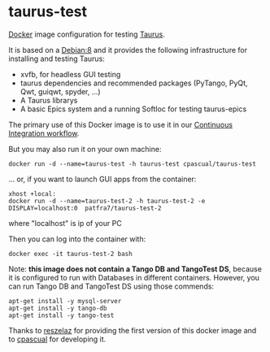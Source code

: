 # taurus-test

[Docker](http://www.docker.com) image configuration for testing [Taurus](http://www.taurus-scada.org).

It is based on a [Debian:8](http://www.debian.org)  and it provides the following infrastructure for installing and testing Taurus:

- xvfb, for headless GUI testing
- taurus dependencies and recommended packages (PyTango, PyQt, Qwt, guiqwt, spyder, ...)
- A Taurus librarys 
- A basic Epics system and a running SoftIoc for testing taurus-epics
 
The primary use of this Docker image is to use it in our [Continuous Integration workflow](https://travis-ci.org/taurus-org/taurus).

But you may also run it on your own machine:

~~~~
docker run -d --name=taurus-test -h taurus-test cpascual/taurus-test
~~~~

... or, if you want to launch GUI apps from the container:

~~~~
xhost +local:
docker run -d --name=taurus-test-2 -h taurus-test-2 -e DISPLAY=localhost:0  patfra7/taurus-test-2
~~~~

where "localhost" is ip of your PC

Then you can log into the container with:

~~~~
docker exec -it taurus-test-2 bash
~~~~

Note: **this image does not contain a Tango DB and TangoTest DS**, because it is configured to run with Databases in different containers. However, you can run Tango DB and TangoTest DS using those commends:


~~~~
apt-get install -y mysql-server
apt-get install -y tango-db
apt-get install -y tango-test
~~~~

Thanks to [reszelaz](https://github.com/reszelaz) for providing the first version of this docker image
and to [cpascual](https://github.com/cpascual) for developing it.
